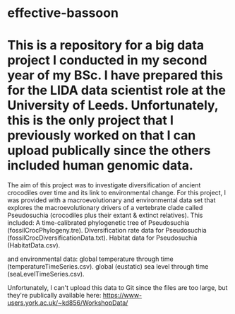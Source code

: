 # effective-bassoon
# This is a repository for a big data project I conducted in my second year of my BSc. I have prepared this for the LIDA data scientist role at the University of Leeds. Unfortunately, this is the only project that I previously worked on that I can upload publically since the others included human genomic data. 

The aim of this project was to investigate diversification of ancient crocodiles over time and its link to environmental change. For this project, I was provided with a macroevolutionary and environmental data set that explores the macroevolutionary drivers of a vertebrate clade called Pseudosuchia (crocodiles plus their extant & extinct relatives). This included:
A time-calibrated phylogenetic tree of Pseudosuchia (fossilCrocPhylogeny.tre).
Diversification rate data for Pseudosuchia (fossilCrocDiversificationData.txt).
Habitat data for Pseudosuchia (HabitatData.csv).

and environmental data:
global temperature through time (temperatureTimeSeries.csv).
global (eustatic) sea level through time (seaLevelTimeSeries.csv).

Unfortunately, I can't upload this data to Git since the files are too large, but they're publically available here: https://www-users.york.ac.uk/~kd856/WorkshopData/